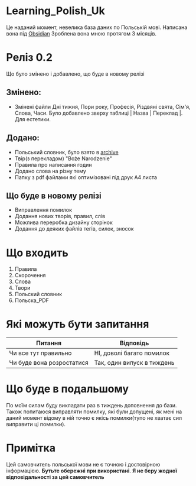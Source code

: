 # Learning_Polish_Uk
Це наданий момент, невелика база даних по Польській мові. Написана вона під [Obsidian](https://obsidian.md/)
Зроблена вона мною протягом 3 місяців.
# Реліз 0.2
Що було змінено і добавлено, що буде в новому релізі
## Змінено:
- Змінені файли Дні тижня, Пори року, Професія, Різдвяні свята, Сім'я, Слова, Часи. Було добавлено зверху таблиці | Назва | Переклад |. Для естетики.
## Додано:
- Польський словник, було взято в [archive](https://archive.org/details/pol0ukr)
- Твір(з перекладом) "Boże Narodzenie"
- Правила про написання годин
- Додано слова на різну тему
- Папку з pdf файлами які оптимізовані під друк А4 листа
## Що буде в новому релізі
- Виправлення помилок
- Додання нових творів, правил, слів
- Можлива переробка дизайну сторінок
- Додання до деяких файлів тегів, силок, зносок
# Що входить
1. Правила
2. Скорочення
3. Слова
4. Твори
5. Польский словник
6. Польска_PDF
# Які можуть бути запитання
| Питання | Відповідь |
| ---- | ---- |
| Чи все тут правильно | НІ, доволі багато помилок |
| Чи буде вона розростатися | Так, один випуск в тиждень |
# Що буде в подальшому 
По моїм силам буду викладати раз в тиждень доповнення до бази. Також попитаюся виправляти помилку, які були допущені, як мені на даний момент відому в ній точно є якісь помилки(тупо не хватає сил виправити ці помилки).

# Примітка
Цей самовчитель польської мови не є точною і достовірною інформацією. **Бутьте обережні при використані**.
**Я не беру жодної відповідальності за цей самовчитель**
